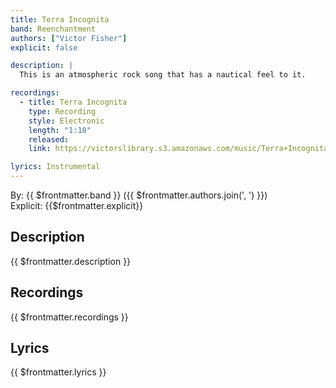 ```yaml
---
title: Terra Incognita
band: Reenchantment
authors: ["Victor Fisher"]
explicit: false

description: |
  This is an atmospheric rock song that has a nautical feel to it.

recordings:
  - title: Terra Incognita
    type: Recording
    style: Electronic
    length: "1:18"
    released: 
    link: https://victorslibrary.s3.amazonaws.com/music/Terra+Incognita/Terra+Incognita.mp3

lyrics: Instrumental
---
```


By: {{ $frontmatter.band }} ({{ $frontmatter.authors.join(', ') }})  
Explicit: {{$frontmatter.explicit}}

## Description

<vue-markdown>{{ $frontmatter.description }}</vue-markdown>

## Recordings

{{ $frontmatter.recordings }}

## Lyrics

<vue-markdown>{{ $frontmatter.lyrics }}</vue-markdown>
